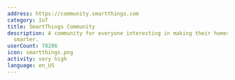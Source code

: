 ```yaml
---
address: https://community.smartthings.com
category: IoT
title: SmartThings Community
description: A community for everyone interesting in making their homes and lives
  smarter.
userCount: 78286
icon: smartthings.png
activity: very high
language: en_US
---
```

